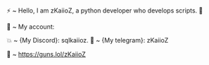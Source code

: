 ⚡️ ~ Hello, I am zKaiioZ, a python developer who develops scripts. 🥀

👑 ~ My account:

💥 ~ {My Discord}: sqlkaiioz.
🐍 ~ {My telegram}: zKaiioZ


🏴 ~ https://guns.lol/zKaiioZ
